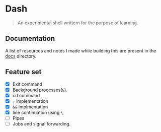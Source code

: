 # Dash

> An experimental shell writtern for the purpose of learning.

## Documentation

A list of resources and notes I made while building this are present in the [docs](/docs) directory.

## Feature set

- [x] Exit command
- [x] Background processes(`&`).
- [x] cd command
- [x] `;` implementation
- [x] `&&` implmentation
- [x] line continuation using `\`
- [ ] Pipes
- [ ] Jobs and signal forwarding.
